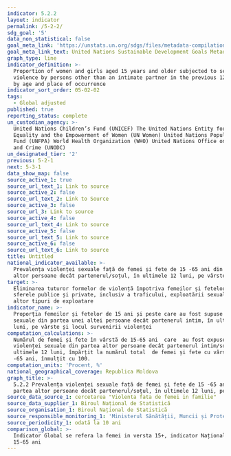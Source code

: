 ```yaml
---
indicator: 5.2.2
layout: indicator
permalink: /5-2-2/
sdg_goal: '5'
data_non_statistical: false
goal_meta_link: 'https://unstats.un.org/sdgs/files/metadata-compilation/Metadata-Goal-5.pdf'
goal_meta_link_text: United Nations Sustainable Development Goals Metadata (PDF 294 KB)
graph_type: line
indicator_definition: >-
  Proportion of women and girls aged 15 years and older subjected to sexual
  violence by persons other than an intimate partner in the previous 12 months,
  by age and place of occurrence
indicator_sort_order: 05-02-02
tags:
  - Global adjusted
published: true
reporting_status: complete
un_custodian_agency: >-
  United Nations Children’s Fund (UNICEF) The United Nations Entity for Gender
  Equality and the Empowerment of Women (UN Women) United Nations Population
  Fund (UNFPA) World Health Organization (WHO) United Nations Office on Drugs
  and Crime (UNODC)  
un_designated_tier: '2'
previous: 5-2-1
next: 5-3-1
data_show_map: false
source_active_1: true
source_url_text_1: Link to source
source_active_2: false
source_url_text_2: Link to Source
source_active_3: false
source_url_3: Link to source
source_active_4: false
source_url_text_4: Link to source
source_active_5: false
source_url_text_5: Link to source
source_active_6: false
source_url_text_6: Link to source
title: Untitled
national_indicator_available: >-
  Prevalența violenței sexuale față de femei și fete de 15 -65 ani din partea
  altor persoane decât partenerul/soțul, în ultimele 12 luni, pe vârste
target: >-
  Eliminarea tuturor formelor de violență împotriva femeilor și fetelor, în
  sferele publice și private, inclusiv a traficului, exploatării sexuale și a
  altor tipuri de exploatare
indicator_name: >-
  Proporția femeilor și fetelor de 15 ani și peste care au fost supuse violenței
  sexuale din partea unei altei persoane decât partenerul intim, în ultimele 12
  luni, pe vârste și locul survenirii violenței
computation_calculations: >-
  Numărul de femei și fete în vârstă de 15-65 ani  care  au fost expuse
  violenței sexuale din partea altor persoane decât partenerul intim/soț,  în
  ultimele 12 luni, împărțit la numărul total  de femei și fete cu vârsta de 15
  -65 ani, înmulțit cu 100.
computation_units: 'Procent, %'
national_geographical_coverage: Republica Moldova
graph_title: >-
  5.2.2 Prevalența violenței sexuale față de femei și fete de 15 -65 ani din
  partea altor persoane decât partenerul/soțul, în ultimele 12 luni, pe vârste
source_data_source_1: cercetarea "Violenta fata de femei in familie"
source_data_supplier_1: Biroul Național de Statistică
source_organisation_1: Biroul Național de Statistică
source_responsible_monitoring_1: 'Ministerul Sănătății, Muncii și Protecției Sociale'
source_periodicity_1: odată la 10 ani
comparison_global: >-
  Indicator Global se refera la femei in versta 15+, indicator Național - femei
  15-65 ani
---
```

